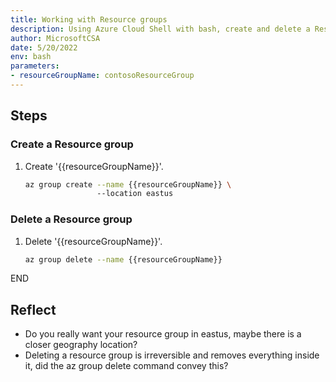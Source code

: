 ```yaml
---
title: Working with Resource groups
description: Using Azure Cloud Shell with bash, create and delete a Resource group 
author: MicrosoftCSA
date: 5/20/2022
env: bash
parameters:
- resourceGroupName: contosoResourceGroup
---
```


## Steps

### Create a Resource group

1. Create '{{resourceGroupName}}'.

   ```bash
   az group create --name {{resourceGroupName}} \ 
                   --location eastus
   ```

### Delete a Resource group

1. Delete '{{resourceGroupName}}'.

   ```bash
   az group delete --name {{resourceGroupName}}
   ```

END

## Reflect

- Do you really want your resource group in eastus, maybe there is a closer geography location?
- Deleting a resource group is irreversible and removes everything inside it, did the az group delete command convey this?
